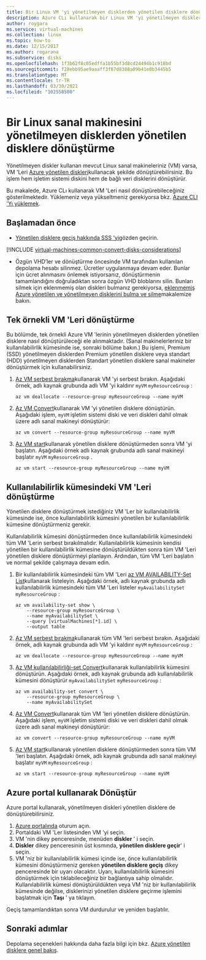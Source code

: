 ```yaml
---
title: Bir Linux VM 'yi yönetilmeyen disklerden yönetilen disklere dönüştürme
description: Azure CLı kullanarak bir Linux VM 'yi yönetilmeyen disklerden yönetilen disklere dönüştürme.
author: roygara
ms.service: virtual-machines
ms.collection: linux
ms.topic: how-to
ms.date: 12/15/2017
ms.author: rogarana
ms.subservice: disks
ms.openlocfilehash: 1f3b62f8c05edffa1b55bf3d8cd24494b1c918bd
ms.sourcegitcommit: f28ebb95ae9aaaff3f87d8388a09b41e0b3445b5
ms.translationtype: MT
ms.contentlocale: tr-TR
ms.lasthandoff: 03/30/2021
ms.locfileid: "102558500"
---
```

# <a name="convert-a-linux-virtual-machine-from-unmanaged-disks-to-managed-disks"></a>Bir Linux sanal makinesini yönetilmeyen disklerden yönetilen disklere dönüştürme

Yönetilmeyen diskler kullanan mevcut Linux sanal makineleriniz (VM) varsa, VM 'Leri [Azure yönetilen diskleri](../managed-disks-overview.md)kullanacak şekilde dönüştürebilirsiniz. Bu işlem hem işletim sistemi diskini hem de bağlı veri disklerini dönüştürür.

Bu makalede, Azure CLı kullanarak VM 'Leri nasıl dönüştürebileceğiniz gösterilmektedir. Yüklemeniz veya yükseltmeniz gerekiyorsa bkz. [Azure CLI 'Yı yüklemek](/cli/azure/install-azure-cli). 

## <a name="before-you-begin"></a>Başlamadan önce
* [Yönetilen disklere geçiş hakkında SSS 'yi](../faq-for-disks.md#migrate-to-managed-disks)gözden geçirin.

[!INCLUDE [virtual-machines-common-convert-disks-considerations](../../../includes/virtual-machines-common-convert-disks-considerations.md)]

* Özgün VHD’ler ve dönüştürme öncesinde VM tarafından kullanılan depolama hesabı silinmez. Ücretler uygulanmaya devam eder. Bunlar için ücret alınmasını önlemek istiyorsanız, dönüştürmenin tamamlandığını doğruladıktan sonra özgün VHD bloblarını silin. Bunları silmek için eklenmemiş olan diskleri bulmanız gerekiyorsa, [eklenmemiş Azure yönetilen ve yönetilmeyen disklerini bulma ve silme](find-unattached-disks.md)makalemize bakın.

## <a name="convert-single-instance-vms"></a>Tek örnekli VM 'Leri dönüştürme
Bu bölümde, tek örnekli Azure VM 'lerinin yönetilmeyen disklerden yönetilen disklere nasıl dönüştürüleceği ele alınmaktadır. (Sanal makinelerleriniz bir kullanılabilirlik kümesinde ise, sonraki bölüme bakın.) Bu işlemi, Premium (SSD) yönetilmeyen disklerden Premium yönetilen disklere veya standart (HDD) yönetilmeyen disklerden Standart yönetilen disklere sanal makineler dönüştürmek için kullanabilirsiniz.

1. [Az VM serbest bırakma](/cli/azure/vm)kullanarak VM 'yi serbest bırakın. Aşağıdaki örnek, adlı kaynak grubunda adlı VM 'yi kaldırır `myVM` `myResourceGroup` :

    ```azurecli
    az vm deallocate --resource-group myResourceGroup --name myVM
    ```

2. [Az VM Convert](/cli/azure/vm)kullanarak VM 'yi yönetilen disklere dönüştürün. Aşağıdaki işlem, `myVM` işletim sistemi diski ve veri diskleri dahil olmak üzere adlı sanal makineyi dönüştürür:

    ```azurecli
    az vm convert --resource-group myResourceGroup --name myVM
    ```

3. [Az VM start](/cli/azure/vm)kullanarak yönetilen disklere dönüştürmeden sonra VM 'yi başlatın. Aşağıdaki örnek adlı kaynak grubunda adlı sanal makineyi başlatır `myVM` `myResourceGroup` .

    ```azurecli
    az vm start --resource-group myResourceGroup --name myVM
    ```

## <a name="convert-vms-in-an-availability-set"></a>Kullanılabilirlik kümesindeki VM 'Leri dönüştürme

Yönetilen disklere dönüştürmek istediğiniz VM 'Ler bir kullanılabilirlik kümesinde ise, önce kullanılabilirlik kümesini yönetilen bir kullanılabilirlik kümesine dönüştürmeniz gerekir.

Kullanılabilirlik kümesini dönüştürmeden önce kullanılabilirlik kümesindeki tüm VM 'Lerin serbest bırakılmalıdır. Kullanılabilirlik kümesinin kendisi yönetilen bir kullanılabilirlik kümesine dönüştürüldükten sonra tüm VM 'Leri yönetilen disklere dönüştürmeyi planlayın. Ardından, tüm VM 'Leri başlatın ve normal şekilde çalışmaya devam edin.

1. Bir kullanılabilirlik kümesindeki tüm VM 'Leri [az VM AVAILABILITY-Set List](/cli/azure/vm/availability-set)kullanarak listeleyin. Aşağıdaki örnek, adlı kaynak grubunda adlı kullanılabilirlik kümesindeki tüm VM 'Leri listeler `myAvailabilitySet` `myResourceGroup` :

    ```azurecli
    az vm availability-set show \
        --resource-group myResourceGroup \
        --name myAvailabilitySet \
        --query [virtualMachines[*].id] \
        --output table
    ```

2. [Az VM serbest bırakma](/cli/azure/vm)kullanarak tüm VM 'leri serbest bırakın. Aşağıdaki örnek, adlı kaynak grubunda adlı VM 'yi kaldırır `myVM` `myResourceGroup` :

    ```azurecli
    az vm deallocate --resource-group myResourceGroup --name myVM
    ```

3. [Az VM kullanılabilirliği-set Convert](/cli/azure/vm/availability-set)kullanarak kullanılabilirlik kümesini dönüştürün. Aşağıdaki örnek, adlı kaynak grubunda adlı kullanılabilirlik kümesini dönüştürür `myAvailabilitySet` `myResourceGroup` :

    ```azurecli
    az vm availability-set convert \
        --resource-group myResourceGroup \
        --name myAvailabilitySet
    ```

4. [Az VM Convert](/cli/azure/vm)kullanarak tüm VM 'leri yönetilen disklere dönüştürün. Aşağıdaki işlem, `myVM` işletim sistemi diski ve veri diskleri dahil olmak üzere adlı sanal makineyi dönüştürür:

    ```azurecli
    az vm convert --resource-group myResourceGroup --name myVM
    ```

5. [Az VM start](/cli/azure/vm)kullanarak yönetilen disklere dönüştürmeden sonra tüm VM 'leri başlatın. Aşağıdaki örnek, adlı kaynak grubunda adlı sanal makineyi başlatır `myVM` `myResourceGroup` :

    ```azurecli
    az vm start --resource-group myResourceGroup --name myVM
    ```

## <a name="convert-using-the-azure-portal"></a>Azure portal kullanarak Dönüştür

Azure portal kullanarak, yönetilmeyen diskleri yönetilen disklere de dönüştürebilirsiniz.

1. [Azure portalında](https://portal.azure.com) oturum açın.
2. Portaldaki VM 'Ler listesinden VM 'yi seçin.
3. VM 'nin dikey penceresinde, menüden **diskler** ' i seçin.
4. **Diskler** dikey penceresinin üst kısmında, **yönetilen disklere geçir**' i seçin.
5. VM 'niz bir kullanılabilirlik kümesi içinde ise, önce kullanılabilirlik kümesini dönüştürmeniz gereken **yönetilen disklere geçiş** dikey penceresinde bir uyarı olacaktır. Uyarı, kullanılabilirlik kümesini dönüştürmek için tıklabileceğiniz bir bağlantıya sahip olmalıdır. Kullanılabilirlik kümesi dönüştürüldükten veya VM 'niz bir kullanılabilirlik kümesinde değilse, disklerinizi yönetilen disklere geçirme işlemini başlatmak için **Taşı** ' ya tıklayın.

Geçiş tamamlandıktan sonra VM durdurulur ve yeniden başlatılır.

## <a name="next-steps"></a>Sonraki adımlar

Depolama seçenekleri hakkında daha fazla bilgi için bkz. [Azure yönetilen disklere genel bakış](../managed-disks-overview.md).
